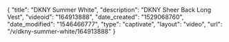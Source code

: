 {
    "title": "DKNY Summer White",
    "description": "DKNY Sheer Back Long Vest",
    "videoid": "164913888",
    "date_created": "1529068760",
    "date_modified": "1546466777",
    "type": "captivate",
    "layout": "video",
    "url": "\/v\/dkny-summer-white\/164913888"
}